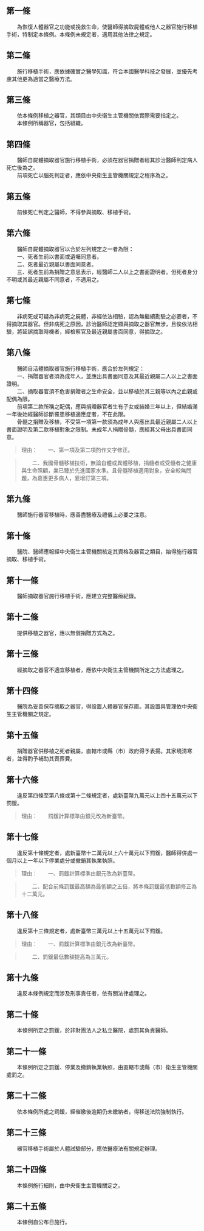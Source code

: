 第一條 
-------
　　為恢復人體器官之功能或挽救生命，使醫師得摘取屍體或他人之器官施行移植手術，特制定本條例。本條例未規定者，適用其他法律之規定。  


第二條 
-------
　　施行移植手術，應依據確實之醫學知識，符合本國醫學科技之發展，並優先考慮其他更為適當之醫療方法。  


第三條 
-------
　　依本條例移植之器官，其類目由中央衛生主管機關依實際需要指定之。  
　　本條例所稱器官，包括組織。  


第四條 
-------
　　醫師自屍體摘取器官施行移植手術，必須在器官捐贈者經其診治醫師判定病人死亡後為之。  
　　前項死亡以腦死判定者，應依中央衛生主管機關規定之程序為之。  


第五條 
-------
　　前條死亡判定之醫師，不得參與摘取、移植手術。  


第六條 
-------
　　醫師自屍體摘取器官以合於左列規定之一者為限：  
　　一、死者生前以書面或遺囑同意者。  
　　二、死者最近親屬以書面同意者。  
　　三、死者生前為捐贈之意思表示，經醫師二人以上之書面證明者。但死者身分不明或其最近親屬不同意者，不適用之。  


第七條 
-------
　　非病死或可疑為非病死之屍體，非經依法相驗，認為無繼續勘驗之必要者，不得摘取其器官。但非病死之原因，診治醫師認定顯與摘取之器官無涉，且俟依法相驗，將延誤摘取時機者，經檢察官及最近親屬書面同意，得摘取之。  


第八條 
-------
　　醫師自活體摘取器官施行移植手術，應合於左列規定：  
　　一、捐贈器官者須為成年人，並應出具書面同意及其最近親屬二人以上之書面證明。  
　　二、摘取器官須不危害捐贈者之生命安全，並以移植於其三親等以內之血親或配偶為限。  
　　前項第二款所稱之配偶，應與捐贈器官者生有子女或結婚三年以上，但結婚滿一年後始經醫師診斷罹患移植適應症者，不在此限。  
　　骨髓之捐贈及移植，不受第一項第一款須為成年人與應出具最近親屬二人以上書面證明及第二款移植對象之限制。未成年人捐贈骨髓，應經其父母出具書面同意。  
> 理由：　　一、第一項及第二項酌作文字修正。

> 　　二、我國骨髓移植技術，無論自體或異體移植，捐髓者或受髓者之健康與生命照顧，業已臻於先進國家水準。且骨髓移植適用對象，安全較無問題，為嘉惠更多病人，爰增訂第三項。



第九條 
-------
　　醫師施行器官移植時，應善盡醫療及禮儀上必要之注意。  


第十條 
-------
　　醫院、醫師應報經中央衛生主管機關核定其資格及器官之類目，始得施行器官摘取、移植手術。  


第十一條 
---------
　　醫師摘取器官施行移植手術，應建立完整醫療紀錄。  


第十二條 
---------
　　提供移植之器官，應以無償捐贈方式為之。  


第十三條 
---------
　　經摘取之器官不適宜移植者，應依中央衛生主管機關所定之方法處理之。  


第十四條 
---------
　　醫院為妥善保存摘取之器官，得設置人體器官保存庫。其設置與管理依中央衛生主管機關之規定。  


第十五條 
---------
　　捐贈器官供移植之死者親屬，直轄市或縣（市）政府得予表揚。其家境清寒者，並得酌予補助其喪葬費。  


第十六條 
---------
　　違反第四條至第八條或第十二條規定者，處新臺幣九萬元以上四十五萬元以下罰鍰。  
> 理由：　　罰鍰計算標準由銀元改為新臺幣。



第十七條 
---------
　　違反第十條規定者，處新臺幣十二萬元以上六十萬元以下罰鍰，醫師得併處一個月以上一年以下停業處分或撤銷其執業執照。  
> 理由：　　一、罰鍰計算標準由銀元改為新臺幣。

> 　　二、配合前條罰鍰最高額為最低額之五倍，將本條罰鍰最低數額修正為十二萬元。



第十八條 
---------
　　違反第十三條規定者，處新臺幣三萬元以上十五萬元以下罰鍰。  
> 理由：　　一、罰鍰計算標準由銀元改為新臺幣。

> 　　二、罰鍰最低數額提高為三萬元。



第十九條 
---------
　　違反本條例規定而涉及刑事責任者，依有關法律處理之。  


第二十條 
---------
　　本條例所定之罰鍰，於非財團法人之私立醫院，處罰其負責醫師。  


第二十一條 
-----------
　　本條例所定之罰鍰、停業及撤銷執業執照，由直轄市或縣（市）衛生主管機關處罰之。  


第二十二條 
-----------
　　依本條例所處之罰鍰，經催繳後逾期仍未繳納者，得移送法院強制執行。  


第二十三條 
-----------
　　器官移植手術屬於人體試驗部分，應依醫療法有關規定辦理。  


第二十四條 
-----------
　　本條例施行細則，由中央衛生主管機關定之。  


第二十五條 
-----------
　　本條例自公布日施行。